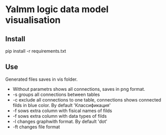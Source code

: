 # Yalmm logic data model visualisation
## Install
pip install -r requirements.txt

## Use
Generated files saves in vis folder.
- Without parametrs shows all connections, saves in png format.
- -s groups all connections between tables
- -c exclude all connections to one table, connections shows connected filds in blue color. By default 'Классификация'
- -f sows extra column with fisical names of filds
- -f sows extra column with data types of filds
- -l changes graphwith format. By default 'dot'
- -ft changes file format